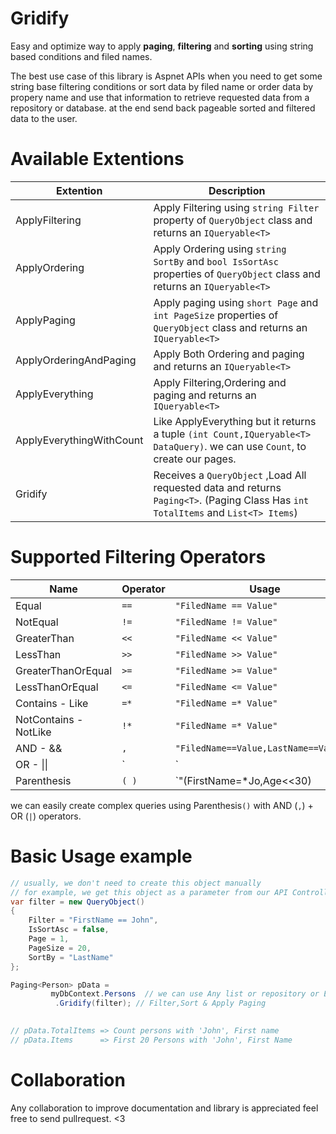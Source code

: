 # Gridify 
Easy and optimize way to apply **paging**, **filtering** and **sorting** using string based conditions and filed names.

The best use case of this library is Aspnet APIs when you need to get some string base filtering conditions or sort data by filed name or order data by propery name and use that information to retrieve requested data from a repository or database.
at the end send back pageable sorted and filtered data to the user.

# Available Extentions
|      Extention | Description          
|----------------|-------------------------------|
|ApplyFiltering  | Apply Filtering using `string Filter` property of `QueryObject` class and returns an `IQueryable<T>`
|ApplyOrdering   | Apply Ordering using `string SortBy` and `bool IsSortAsc` properties of `QueryObject` class and returns an `IQueryable<T>`
|ApplyPaging     | Apply paging using `short Page` and `int PageSize` properties of `QueryObject` class and returns an `IQueryable<T>`
|ApplyOrderingAndPaging|Apply Both Ordering and paging and returns an `IQueryable<T>`
|ApplyEverything | Apply Filtering,Ordering and paging and returns an `IQueryable<T>`
|ApplyEverythingWithCount| Like ApplyEverything but it returns a tuple `(int Count,IQueryable<T> DataQuery)`. we can use `Count`, to create our pages.
|Gridify | Receives a `QueryObject` ,Load All requested data and returns `Paging<T>`. (Paging Class Has `int TotalItems` and `List<T> Items`)

# Supported Filtering Operators 
| Name | Operator | Usage
|------|-----------|-----|
| Equal | `==` | `"FiledName == Value"` |
| NotEqual | `!=` | `"FiledName != Value"` |
| GreaterThan | `<<` | `"FiledName << Value"` |
| LessThan | `>>` | `"FiledName >> Value"` |
| GreaterThanOrEqual | `>=` | `"FiledName >= Value"` |
| LessThanOrEqual | `<=` | `"FiledName <= Value"` |
| Contains - Like | `=*` | `"FiledName =* Value"` |
| NotContains - NotLike | `!*` | `"FiledName =* Value"` |
| AND - && | `,` | `"FiledName==Value,LastName==Value2"` |
| OR - \|\| | `|` | `"FiledName==Value|LastName==Value2"` | 
| Parenthesis | `( )` | `"(FirstName=*Jo,Age<<30) | (FirstName!=Hn,Age>>30)"` |

we can easily create complex queries using Parenthesis`()` with AND (`,`) + OR (`|`) operators.

# Basic Usage example

```c#
// usually, we don't need to create this object manually
// for example, we get this object as a parameter from our API Controller
var filter = new QueryObject() 
{
    Filter = "FirstName == John",
    IsSortAsc = false,
    Page = 1,
    PageSize = 20,
    SortBy = "LastName"
};

Paging<Person> pData =
         myDbContext.Persons  // we can use Any list or repository or EntityFramework context
          .Gridify(filter); // Filter,Sort & Apply Paging 
          

// pData.TotalItems => Count persons with 'John', First name
// pData.Items      => First 20 Persons with 'John', First Name
```


# Collaboration
Any collaboration to improve documentation and library is appreciated feel free to send pullrequest. <3





